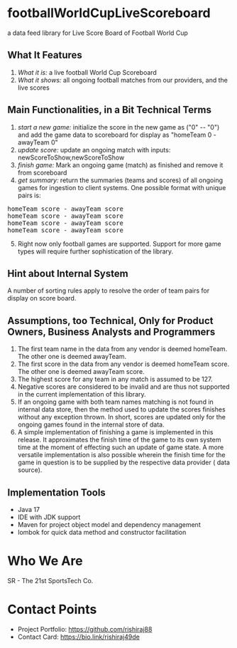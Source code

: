 # footballWorldCupLiveScoreboard
a data feed library for Live Score Board of Football World Cup

## What It Features

1. _What it is:_ a live football World Cup Scoreboard
2. _What it shows:_ all ongoing football matches from our providers, and the live scores

## Main Functionalities, in a Bit Technical Terms

1. _start a new game:_ initialize the score in the new game as ("0" -- "0") and add the game data to scoreboard for
   display as "homeTeam 0 - awayTeam 0"
2. _update score:_ update an ongoing match with inputs: newScoreToShow,newScoreToShow
3. _finish game:_ Mark an ongoing game (match) as finished and remove it from scoreboard
4. _get summary:_ return the summaries (teams and scores) of all ongoing games for ingestion to client systems. One
   possible format with unique pairs is:

<pre>homeTeam score - awayTeam score
homeTeam score - awayTeam score
homeTeam score - awayTeam score
homeTeam score - awayTeam score</pre>

5. Right now only football games are supported. Support for more game types will require further sophistication of the
   library.

## Hint about Internal System

A number of sorting rules apply to resolve the order of team pairs for display on score board.

## Assumptions, too Technical, Only for Product Owners, Business Analysts and Programmers

1. The first team name in the data from any vendor is deemed homeTeam. The other one is deemed awayTeam.
2. The first score in the data from any vendor is deemed homeTeam score. The other one is deemed awayTeam score.
3. The highest score for any team in any match is assumed to be 127.
3. Negative scores are considered to be invalid and are thus not supported in the current implementation of this
   library.
4. If an ongoing game with both team names matching is not found in internal data store, then the method used to update
   the scores finishes without any exception thrown. In short, scores are updated only for the ongoing games found in
   the internal store of data.
5. A simple implementation of finishing a game is implemented in this release. It approximates the finish time of the
   game to its own system time at the moment of effecting such an update of game state. A more versatile implementation
   is also possible wherein the finish time for the game in question is to be supplied by the respective data provider (
   data source).

## Implementation Tools

- Java 17
- IDE with JDK support
- Maven for project object model and dependency management
- lombok for quick data method and constructor facilitation

# Who We Are

SR - The 21st SportsTech Co.

# Contact Points

- Project Portfolio: https://github.com/rishiraj88
- Contact Card: https://bio.link/rishiraj49de
